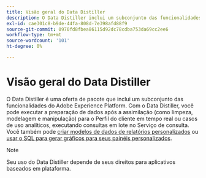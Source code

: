 ```yaml
---
title: Visão geral do Data Distiller
description: O Data Distiller inclui um subconjunto das funcionalidades do Adobe Experience Platform para limpar, moldar e manipular.
exl-id: cae301c8-b9de-44fa-808d-7e398afd88f9
source-git-commit: 0970fd8fbea86115d92dc78cdba753da69cc2ee6
workflow-type: tm+mt
source-wordcount: '101'
ht-degree: 0%

---
```


# Visão geral do Data Distiller

O Data Distiller é uma oferta de pacote que inclui um subconjunto das funcionalidades do Adobe Experience Platform. Com o Data Distiller, você pode executar a preparação de dados após a assimilação (como limpeza, modelagem e manipulação) para o Perfil do cliente em tempo real ou casos de uso analíticos, executando consultas em lote no Serviço de consulta. Você também pode [criar modelos de dados de relatórios personalizados](../../query-service/data-distiller/sql-insights/reporting-insights-data-model.md) ou [usar o SQL para gerar gráficos para seus painéis personalizados](./sql-insights/overview.md).

>[!NOTE]
>
>Seu uso do Data Distiller depende de seus direitos para aplicativos baseados em plataforma.
